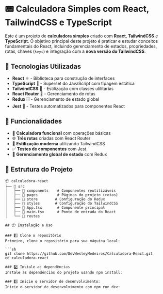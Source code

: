 # 📟 Calculadora Simples com React, TailwindCSS e TypeScript

Este é um projeto de **calculadora simples** criado com **React**, **TailwindCSS** e **TypeScript**. O objetivo principal deste projeto é praticar e estudar conceitos fundamentais do React, incluindo gerenciamento de estados, propriedades, rotas, chaves (`keys`) e integração com a **nova versão do TailwindCSS**.

## 🚀 Tecnologias Utilizadas

- **React** ⚛️ - Biblioteca para construção de interfaces
- **TypeScript** 🦕 - Superset do JavaScript com tipagem estática
- **TailwindCSS** 🎨 - Estilização com classes utilitárias
- **React Router** 🔀 - Gerenciamento de rotas
- **Redux** 🗄️ - Gerenciamento de estado global
- **Jest** 🧪 - Testes automatizados para componentes React

## 📌 Funcionalidades

- 🧮 **Calculadora funcional** com operações básicas  
- 🌐 **Três rotas** criadas com React Router  
- 🎨 **Estilização moderna** utilizando TailwindCSS  
- ✅ **Testes de componentes** com Jest  
- 🔄 **Gerenciamento global de estado** com Redux  

## 📂 Estrutura do Projeto

```plaintext
📦 calculadora-react
├── 📁 src
│   ├── 📁 components    # Componentes reutilizáveis
│   ├── 📁 pages         # Páginas do projeto (rotas)
│   ├── 📁 store        # Configuração do Redux
│   ├── 📁 styles       # Configuração do TailwindCSS
│   ├── 📄 App.tsx       # Componente principal
│   ├── 📄 main.tsx      # Ponto de entrada do React
│   └── 📄 routes

## 📦 Instalação e Uso

### 1️⃣ Clone o repositório
Primeiro, clone o repositório para sua máquina local:

```sh
git clone https://github.com/DevWesleyMedeiros/Calculadora-React.git
cd calculadora-react

### 2️⃣ Instale as dependências
Instale as dependências do projeto usando npm install:

### 3️⃣ Inicie o servidor de desenvolvimento:
Inicie o servidor de desenvolvimento com npm run dev: